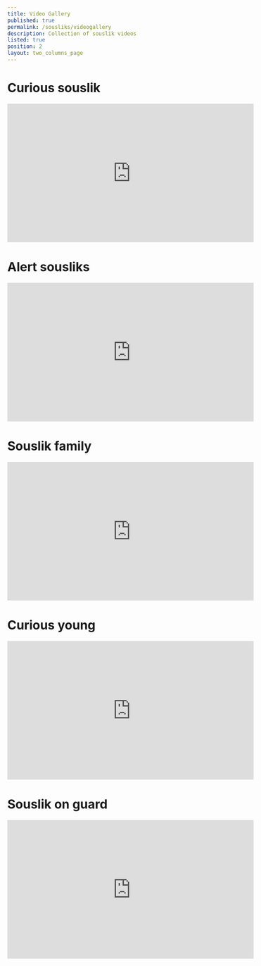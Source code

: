 ```yaml
---
title: Video Gallery
published: true
permalink: /sousliks/videogallery
description: Collection of souslik videos
listed: true
position: 2
layout: two_columns_page
---
```

# Curious souslik

<iframe width="560" height="315" src="https://www.youtube.com/embed/zYKQmikBEGE" frameborder="0" allowfullscreen=""></iframe>

# Alert sousliks

<iframe width="560" height="315" src="https://www.youtube.com/embed/Fm3C0OKYDAU" frameborder="0" allowfullscreen=""></iframe>

# Souslik family

<iframe width="560" height="315" src="https://www.youtube.com/embed/jNiOwtURiTE" frameborder="0" allowfullscreen=""></iframe>

# Curious young

<iframe width="560" height="315" src="https://www.youtube.com/embed/PX39WGY9UOI" frameborder="0" allowfullscreen=""></iframe>

# Souslik on guard

<iframe width="560" height="315" src="https://www.youtube.com/embed/6ArjGfFTbAo" frameborder="0" allowfullscreen=""></iframe>
